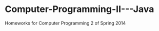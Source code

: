 Computer-Programming-II---Java
==============================

Homeworks for Computer Programming 2 of Spring 2014
